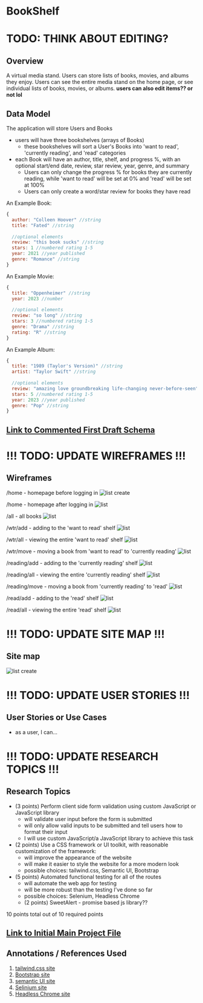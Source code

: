# BookShelf

# __TODO: THINK ABOUT EDITING?__
## Overview

A virtual media stand. Users can store lists of books, movies, and albums they enjoy. Users can see the entire media stand on the home page, or see individual lists of books, movies, or albums. **__users can also edit items?? or not lol__**

## Data Model

The application will store Users and Books

* users will have three bookshelves (arrays of Books)
  * these bookshelves will sort a User's Books into 'want to read', 'currently reading', and 'read' categories
* each Book will have an author, title, shelf, and progress %, with an optional start/end date, review, star review, year, genre, and summary
  * Users can only change the progress % for books they are currently reading, while 'want to read' will be set at 0% and 'read' will be set at 100%
  * Users can only create a word/star review for books they have read

An Example Book:

```javascript
{
  author: "Colleen Hoover" //string
  title: "Fated" //string
  
  //optional elements
  review: "this book sucks" //string
  stars: 1 //numbered rating 1-5
  year: 2021 //year published
  genre: "Romance" //string
}
```

An Example Movie:

```javascript
{
  title: "Oppenheimer" //string
  year: 2023 //number
  
  //optional elements
  review: "so long" //string
  stars: 3 //numbered rating 1-5
  genre: "Drama" //string
  rating: "R" //string
}
```

An Example Album:

```javascript
{
  title: "1989 (Taylor's Version)" //string
  artist: "Taylor Swift" //string
  
  //optional elements
  review: "amazing love groundbreaking life-changing never-before-seen" //string
  stars: 5 //numbered rating 1-5
  year: 2023 //year published
  genre: "Pop" //string
}
```


## [Link to Commented First Draft Schema](db.mjs) 

# __!!! TODO: UPDATE WIREFRAMES !!!__
## Wireframes

/home - homepage before logging in
![list create](documentation/loginHome.png)

/home - homepage after logging in
![list](documentation/userHome.png)

/all - all books
![list](documentation/allShelf.png)

/wtr/add - adding to the 'want to read' shelf
![list](documentation/wtrAdd.png)

/wtr/all - viewing the entire 'want to read' shelf
![list](documentation/wtrShelf.png)

/wtr/move - moving a book from 'want to read' to 'currently reading'
![list](documentation/moveReading.png)

/reading/add - adding to the 'currently reading' shelf
![list](documentation/readingAdd.png)

/reading/all - viewing the entire 'currently reading' shelf
![list](documentation/readingShelf.png)

/reading/move - moving a book from 'currently reading' to 'read'
![list](documentation/moveRead.png)

/read/add - adding to the 'read' shelf
![list](documentation/readAdd.png)

/read/all - viewing the entire 'read' shelf
![list](documentation/readShelf.png)

# __!!! TODO: UPDATE SITE MAP !!!__
## Site map
![list create](documentation/siteMap.png)

# __!!! TODO: UPDATE USER STORIES !!!__
## User Stories or Use Cases

* as a user, I can...

# __!!! TODO: UPDATE RESEARCH TOPICS !!!__
## Research Topics

* (3 points) Perform client side form validation using custom JavaScript or JavaScript library
    * will validate user input before the form is submitted
    * will only allow valid inputs to be submitted and tell users how to format their input
    * I will use custom JavaScript/a JavaScript library to achieve this task
* (2 points) Use a CSS framework or UI toolkit, with reasonable customization of the framework:
  * will improve the appearance of the website
  * will make it easier to style the website for a more modern look
  * possible choices: tailwind.css, Semantic UI, Bootstrap
* (5 points) Automated functional testing for all of the routes
    * will automate the web app for testing
    * will be more robust than the testing I've done so far
    * possible choices: Selenium, Headless Chrome
  * (2 points) SweetAlert - promise based js library??

10 points total out of 10 required points


## [Link to Initial Main Project File](app.mjs) 

## Annotations / References Used

1. [tailwind.css site](https://tailwindcss.com/)
2. [Bootstrap site](https://getbootstrap.com/)
3. [semantic UI site](https://semantic-ui.com/)
4. [Selinium site](https://www.selenium.dev/)
5. [Headless Chrome site](https://developer.chrome.com/blog/headless-karma-mocha-chai/)
